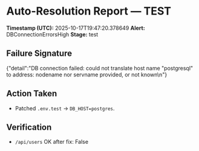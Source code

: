 # Auto-Resolution Report — TEST

**Timestamp (UTC):** 2025-10-17T19:47:20.378649
**Alert:** DBConnectionErrorsHigh
**Stage:** test

## Failure Signature

{"detail":"DB connection failed: could not translate host name \"postgresql\" to address: nodename nor servname provided, or not known\n"}


## Action Taken
- Patched `.env.test` → `DB_HOST=postgres`.

## Verification
- `/api/users` OK after fix: False
